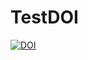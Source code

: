 # TestDOI
[![DOI](https://sandbox.zenodo.org/badge/771606740.svg)](https://sandbox.zenodo.org/doi/10.5072/zenodo.34928)
